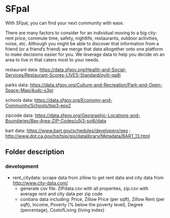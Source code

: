 # SFpal
With SFpal, you can find your next community with ease. 

There are many factors to consider for an individual moving to a big city: rent price, commute time, safety, nightlife, restaurants, outdoor activities, noise, etc. Although you might be able to discover that information from a friend (or a friend’s friend) we merge that data altogether onto one platform to make decisions easier for you. We leverage data to help you decide on an area to live in that caters most to your needs. 


restaurant data: https://data.sfgov.org/Health-and-Social-Services/Restaurant-Scores-LIVES-Standard/pyih-qa8i

parks data: https://data.sfgov.org/Culture-and-Recreation/Park-and-Open-Space-Map/4udc-s3pr

schools data: https://data.sfgov.org/Economy-and-Community/Schools/tpp3-epx2

zipcode data: https://data.sfgov.org/Geographic-Locations-and-Boundaries/Bay-Area-ZIP-Codes/u5j3-svi6/data

bart data: https://www.bart.gov/schedules/developers/geo ; http://www.dot.ca.gov/hq/tsip/gis/datalibrary/Metadata/BART_13.html

## Folder description
### development
  - rent_citydata: scrape data from zillow to get rent data and city data from http://www.city-data.com/
    - generate csv file: ZIPdata.csv with all properties, zip.csv with average rent and city data per zip code
    - contians data including: Price, Zillow Price (per sqft), Zillow Rent (per sqft), Income, Poverty (% below the poverty level), Degree (percentage), CostofLiving (living index)

  
